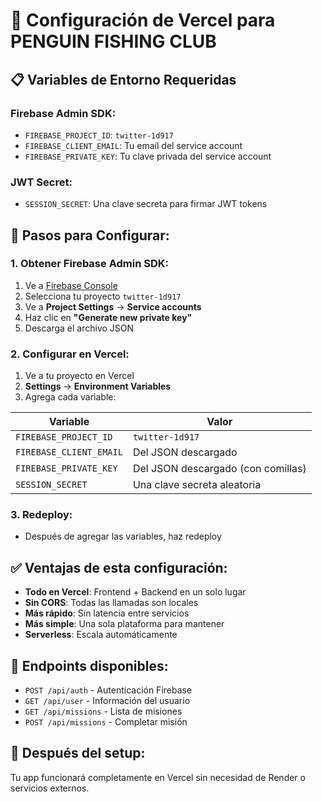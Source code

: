 # 🚀 Configuración de Vercel para PENGUIN FISHING CLUB

## 📋 Variables de Entorno Requeridas

### **Firebase Admin SDK:**
- `FIREBASE_PROJECT_ID`: `twitter-1d917`
- `FIREBASE_CLIENT_EMAIL`: Tu email del service account
- `FIREBASE_PRIVATE_KEY`: Tu clave privada del service account

### **JWT Secret:**
- `SESSION_SECRET`: Una clave secreta para firmar JWT tokens

## 🔧 Pasos para Configurar:

### **1. Obtener Firebase Admin SDK:**
1. Ve a [Firebase Console](https://console.firebase.google.com)
2. Selecciona tu proyecto `twitter-1d917`
3. Ve a **Project Settings** → **Service accounts**
4. Haz clic en **"Generate new private key"**
5. Descarga el archivo JSON

### **2. Configurar en Vercel:**
1. Ve a tu proyecto en Vercel
2. **Settings** → **Environment Variables**
3. Agrega cada variable:

| Variable | Valor |
|----------|-------|
| `FIREBASE_PROJECT_ID` | `twitter-1d917` |
| `FIREBASE_CLIENT_EMAIL` | Del JSON descargado |
| `FIREBASE_PRIVATE_KEY` | Del JSON descargado (con comillas) |
| `SESSION_SECRET` | Una clave secreta aleatoria |

### **3. Redeploy:**
- Después de agregar las variables, haz redeploy

## ✅ **Ventajas de esta configuración:**

- **Todo en Vercel**: Frontend + Backend en un solo lugar
- **Sin CORS**: Todas las llamadas son locales
- **Más rápido**: Sin latencia entre servicios
- **Más simple**: Una sola plataforma para mantener
- **Serverless**: Escala automáticamente

## 🎯 **Endpoints disponibles:**

- `POST /api/auth` - Autenticación Firebase
- `GET /api/user` - Información del usuario
- `GET /api/missions` - Lista de misiones
- `POST /api/missions` - Completar misión

## 🔄 **Después del setup:**

Tu app funcionará completamente en Vercel sin necesidad de Render o servicios externos.

